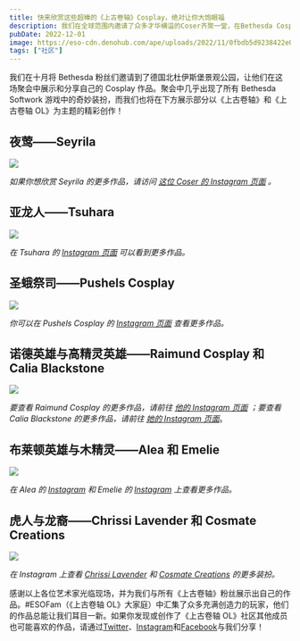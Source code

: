 ```yaml
---
title: 快来欣赏这些超棒的《上古卷轴》Cosplay，绝对让你大饱眼福
description: 我们在全球范围内邀请了众多才华横溢的Coser齐聚一堂，在Bethesda Cosplay活动中展示他们的作品。来看看我们喜欢的《上古卷轴》和《上古卷轴OL》主题创作吧。
pubDate: 2022-12-01
image: https://eso-cdn.denohub.com/ape/uploads/2022/11/0fbdb5d9238422e0837eebdbe0f79c0f.jpg
tags: ["社区"]
---
```


我们在十月将 Bethesda 粉丝们邀请到了德国北杜伊斯堡景观公园，让他们在这场聚会中展示和分享自己的 Cosplay
作品。聚会中几乎出现了所有 Bethesda Softwork 游戏中的奇妙装扮，而我们也将在下方展示部分以《上古卷轴》和《上古卷轴
OL》为主题的精彩创作！

## 夜莺——Seyrila

![](https://eso-cdn.denohub.com/ape/uploads/2022/11/cff1190947a90838b0fbac177adbf3a1.jpg)

_如果你想欣赏 Seyrila 的更多作品，请访问_ [_这位 Coser 的 Instagram 页面_](http://www.instagram.com/seyrila.cosplay)
_。_

## 亚龙人——Tsuhara

![](https://eso-cdn.denohub.com/ape/uploads/2022/11/370a959016c536c62a928bd212d9abd7.jpg)

_在 Tsuhara 的_ [_Instagram 页面_](http://www.instagram.com/tsuhara_) _可以看到更多作品。_

## 圣蛾祭司——Pushels Cosplay

![](https://eso-cdn.denohub.com/ape/uploads/2022/11/c93df7d79a9c4f19d7547672251dc888.jpg)

_你可以在 Pushels Cosplay 的_ [_Instagram 页面_](http://www.instagram.com/pushels_craft) _查看更多作品。_

## 诺德英雄与高精灵英雄——Raimund Cosplay 和 Calia Blackstone

![](https://eso-cdn.denohub.com/ape/uploads/2022/11/42217641eae46da39be72c6342f0beb0.jpg)

_要查看 Raimund Cosplay 的更多作品，请前往_ [_他的 Instagram 页面_](http://www.instagram.com/raimundCosplay) _；要查看
Calia Blackstone 的更多作品，请前往_ [_她的 Instagram 页面_](https://www.instagram.com/caliablackstone/)。

## 布莱顿英雄与木精灵——Alea 和 Emelie

![](https://eso-cdn.denohub.com/ape/uploads/2022/11/cdc857105e77547e1301f7276a50f98d.jpg)

_在 Alea 的_ [_Instagram_](http://www.instagram.com/das_kaempferherz) _和 Emelie 的_
[_Instagram_](https://www.instagram.com/huli_cosplays/) _上查看更多作品。_

## 虎人与龙裔——Chrissi Lavender 和 Cosmate Creations

![](https://eso-cdn.denohub.com/ape/uploads/2022/11/aac5ab7322352eb436f82c81584f90e5.jpg)

_在 Instagram 上查看_ [_Chrissi Lavender_](http://www.instagram.com/chrissi.lavender) _和_
[_Cosmate Creations_](http://www.instagram.com/cosmate_creations) _的更多装扮。_

感谢以上各位艺术家光临现场，并为我们与所有《上古卷轴》粉丝展示出自己的作品。#ESOFam（《上古卷轴
OL》大家庭）中汇集了众多充满创造力的玩家，他们的作品总能让我们耳目一新。如果你发现或创作了《上古卷轴
OL》社区其他成员也可能喜欢的作品，请通过[Twitter](https://twitter.com/TESOnline)、[Instagram](https://www.instagram.com/elderscrollsonline/)和[Facebook](https://www.facebook.com/elderscrollsonline)与我们分享！
